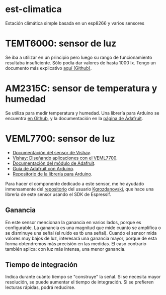 # est-climatica
Estación climática simple basada en un esp8266 y varios sensores

# TEMT6000: sensor de luz
Se iba a utilizar en un principio pero luego su rango de funcionamiento resultaba insuficiente. Sólo podía dar valores de hasta 1000 lx. Tengo un documento más explicativo [aquí (Github)](https://github.com/Xayiide/esp-8266-pruebas/blob/main/arduino/temt6000/README.md).

# AM2315C: sensor de temperatura y humedad 
Se utiliza para medir temperatura y humedad. Una librería para Arduino se encuentra [en Github](https://github.com/RobTillaart/AM2315C), y la documentación en la [página de Adafruit](https://cdn-shop.adafruit.com/product-files/5182/5182_AM2315C.pdf).

# VEML7700: sensor de luz
- [Documentación del sensor de Vishay](https://www.vishay.com/docs/84286/veml7700.pdf).
- [Vishay: Diseñando aplicaciones con el VEML7700](https://www.vishay.com/docs/84323/designingveml7700.pdf).
- [Documentación del módulo de Adafruit](https://cdn-learn.adafruit.com/downloads/pdf/adafruit-veml7700.pdf).
- [Guía de Adafruit con Arduino](https://learn.adafruit.com/adafruit-veml7700/arduino).
- [Repositorio de la librería para Arduino](https://github.com/adafruit/Adafruit_VEML7700).

Para hacer el componente dedicado a este sensor, me he ayudado inmensamente del [repositorio](https://github.com/kgrozdanovski/veml7700-esp-idf) del usuario [Kgrozdanovski](https://github.com/kgrozdanovski/), que hace una librería de este sensor usando el SDK de Espressif.

## Ganancia
En este sensor mencionan la ganancia en varios lados, porque es configurable. La ganancia es una magnitud que mide cuánto se amplifica o se disminuye una señal (el ruido es tb una señal). Cuando el sensor mida valores muy bajos de luz, interesará una ganancia mayor, porque de esta forma obtendremos más precisión en las medidas. El caso contrario también aplica: con luz más intensa, una menor ganancia.

## Tiempo de integración
Indica durante cuánto tiempo se "construye" la señal. Si se necesita mayor resolución, se puede aumentar el tiempo de integración. Si se prefieren lecturas rápidas, podrá reducirse.
